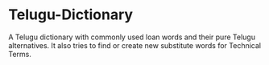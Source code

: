 # Telugu-Dictionary
A Telugu dictionary with commonly used loan words and their pure Telugu alternatives. It also tries to find or create new substitute words for Technical Terms.
